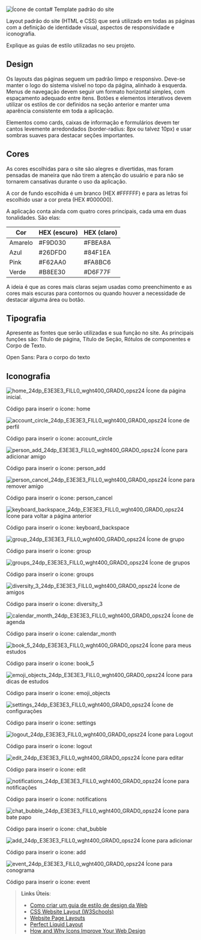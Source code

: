 ![Ícone de conta](https://github.com/user-attachments/assets/def692cc-1df7-4334-a355-342bfa6c4f54)# Template padrão do site

Layout padrão do site (HTML e CSS) que será utilizado em todas as páginas com a definição de identidade visual, aspectos de responsividade e iconografia.

Explique as guias de estilo utilizadas no seu projeto.

## Design

Os layouts das páginas seguem um padrão limpo e responsivo. Deve-se manter o logo do sistema visível no topo da página, alinhado à esquerda. Menus de navegação devem seguir um formato horizontal simples, com espaçamento adequado entre itens. Botões e elementos interativos devem utilizar os estilos de cor definidos na seção anterior e manter uma aparência consistente em toda a aplicação.

Elementos como cards, caixas de informação e formulários devem ter cantos levemente arredondados (border-radius: 8px ou talvez 10px) e usar sombras suaves para destacar seções importantes.


## Cores

As cores escolhidas para o site são alegres e divertidas, mas foram pensadas de maneira que não tirem a atenção do usuário e para não se tornarem cansativas durante o uso da aplicação.

A cor de fundo escolhida é um branco (HEX #FFFFFF) e para as letras foi escolhido usar a cor preta (HEX #000000).

A aplicação conta ainda com quatro cores principais, cada uma em duas tonalidades. São elas:

| Cor | HEX (escuro) | HEX (claro) |
| ------- | ------- | ---- |
| Amarelo | #F9D030 | #FBEA8A |
| Azul | #26DFD0 | #84F1EA |
| Pink | #F62AA0 | #FA8BC6 |
| Verde | #B8EE30 | #D6F77F |
 
A ideia é que as cores mais claras sejam usadas como preenchimento e as cores mais escuras para contornos ou quando houver a necessidade de destacar alguma área ou botão.

## Tipografia

Apresente as fontes que serão utilizadas e sua função no site. As principais funções são: Título de página, Título de Seção, Rótulos de componentes e Corpo de Texto.

Open Sans:   Para o corpo do texto  

## Iconografia

![home_24dp_E3E3E3_FILL0_wght400_GRAD0_opsz24](https://github.com/user-attachments/assets/af259b05-bb66-4543-a43f-b18172a764ff)
Ícone da página inicial.

Código para inserir o ícone: <span class="material-symbols-outlined">
home
</span>

![account_circle_24dp_E3E3E3_FILL0_wght400_GRAD0_opsz24](https://github.com/user-attachments/assets/028e27c3-a15c-4847-a208-01980c8c1e60) Ícone de perfil

Código para inserir o ícone: <span class="material-symbols-outlined">
account_circle
</span>

![person_add_24dp_E3E3E3_FILL0_wght400_GRAD0_opsz24](https://github.com/user-attachments/assets/8ede900c-2f5e-49f5-8613-0244c9f90a64) Ícone para adicionar amigo

Código para inserir o ícone: <span class="material-symbols-outlined">
person_add
</span>

![person_cancel_24dp_E3E3E3_FILL0_wght400_GRAD0_opsz24](https://github.com/user-attachments/assets/de66753b-6fc3-446c-b4f6-6187be063155) Ícone para remover amigo

Código para inserir o ícone: <span class="material-symbols-outlined">
person_cancel
</span>

![keyboard_backspace_24dp_E3E3E3_FILL0_wght400_GRAD0_opsz24](https://github.com/user-attachments/assets/46ce8896-0d62-4ee6-842f-dbfa2ac652f8) Ícone para voltar a página anterior

Código para inserir o ícone: <span class="material-symbols-outlined">
keyboard_backspace
</span>

![group_24dp_E3E3E3_FILL0_wght400_GRAD0_opsz24](https://github.com/user-attachments/assets/9ad50e00-d8a1-4009-8fd1-ff93665dabd4) Ícone de grupo

Código para inserir o ícone: <span class="material-symbols-outlined">
group
</span>

![groups_24dp_E3E3E3_FILL0_wght400_GRAD0_opsz24](https://github.com/user-attachments/assets/864ee4cd-cdec-454d-9157-967db11e52a2) Ícone de grupos

Código para inserir o ícone: <span class="material-symbols-outlined">
groups
</span>

![diversity_3_24dp_E3E3E3_FILL0_wght400_GRAD0_opsz24](https://github.com/user-attachments/assets/d42c382d-2aa7-4742-b639-ab1e48a1432c) Ícone de amigos

Código para inserir o ícone: <span class="material-symbols-outlined">
diversity_3
</span>

![calendar_month_24dp_E3E3E3_FILL0_wght400_GRAD0_opsz24](https://github.com/user-attachments/assets/1b032a25-6990-41b4-89a7-3389a49d4797) Ícone de agenda

Código para inserir o ícone: <span class="material-symbols-outlined">
calendar_month
</span>

![book_5_24dp_E3E3E3_FILL0_wght400_GRAD0_opsz24](https://github.com/user-attachments/assets/f47f8445-e551-49b6-8bf3-e5a47cd3bf42) Ícone para meus estudos

Código para inserir o ícone: <span class="material-symbols-outlined">
book_5
</span>

![emoji_objects_24dp_E3E3E3_FILL0_wght400_GRAD0_opsz24](https://github.com/user-attachments/assets/fbe79e43-e001-4b30-bba4-5c0006429945) Ícone para dicas de estudos

Código para inserir o ícone: <span class="material-symbols-outlined">
emoji_objects
</span>

![settings_24dp_E3E3E3_FILL0_wght400_GRAD0_opsz24](https://github.com/user-attachments/assets/2096a62f-fabd-4400-a07b-b9b5357d0d53) Ícone de configurações

Código para inserir o ícone: <span class="material-symbols-outlined">
settings
</span>

![logout_24dp_E3E3E3_FILL0_wght400_GRAD0_opsz24](https://github.com/user-attachments/assets/31df298e-0ea2-4793-a7e2-b1383f1c65ca) Ícone para Logout

Código para inserir o ícone: <span class="material-symbols-outlined">
logout
</span>

![edit_24dp_E3E3E3_FILL0_wght400_GRAD0_opsz24](https://github.com/user-attachments/assets/93f712cb-7287-494b-9e26-a722aee7bcb9) Ícone para editar

Código para inserir o ícone: <span class="material-symbols-outlined">
edit
</span>

![notifications_24dp_E3E3E3_FILL0_wght400_GRAD0_opsz24](https://github.com/user-attachments/assets/45957403-7155-44db-a511-0f547ea6f62c) Ícone para notificações

Código para inserir o ícone: <span class="material-symbols-outlined">
notifications
</span>

![chat_bubble_24dp_E3E3E3_FILL0_wght400_GRAD0_opsz24](https://github.com/user-attachments/assets/2539b1fa-92db-4696-9620-5ef52944e538) Ícone para bate papo

Código para inserir o ícone: <span class="material-symbols-outlined">
chat_bubble
</span>

![add_24dp_E3E3E3_FILL0_wght400_GRAD0_opsz24](https://github.com/user-attachments/assets/6cbc1cdc-0d8b-446b-bcc0-e83cb4bf74bf) Ícone para adicionar

Código para inserir o ícone: <span class="material-symbols-outlined">
add
</span>

![event_24dp_E3E3E3_FILL0_wght400_GRAD0_opsz24](https://github.com/user-attachments/assets/3c3b3f89-6225-4083-96e5-df6b294b8655) Ícone para conograma

Código para inserir o ícone: <span class="material-symbols-outlined">
event
</span>



> **Links Úteis**:
>
> -  [Como criar um guia de estilo de design da Web](https://edrodrigues.com.br/blog/como-criar-um-guia-de-estilo-de-design-da-web/#)
> - [CSS Website Layout (W3Schools)](https://www.w3schools.com/css/css_website_layout.asp)
> - [Website Page Layouts](http://www.cellbiol.com/bioinformatics_web_development/chapter-3-your-first-web-page-learning-html-and-css/website-page-layouts/)
> - [Perfect Liquid Layout](https://matthewjamestaylor.com/perfect-liquid-layouts)
> - [How and Why Icons Improve Your Web Design](https://usabilla.com/blog/how-and-why-icons-improve-you-web-design/)
